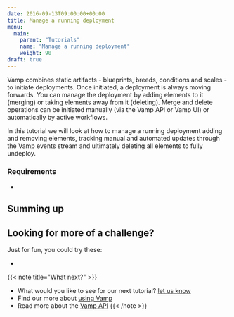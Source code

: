 ```yaml
---
date: 2016-09-13T09:00:00+00:00
title: Manage a running deployment
menu:
  main:
    parent: "Tutorials"
    name: "Manage a running deployment"
    weight: 90
draft: true
---
```


Vamp combines static artifacts - blueprints, breeds, conditions and scales - to initiate deployments. Once initiated, a deployment is always moving forwards. You can manage the deployment by adding elements to it (merging) or taking elements away from it (deleting). Merge and delete operations can be initiated manually (via the Vamp API or Vamp UI) or automatically by active workflows.  

In this tutorial we will look at how to manage a running deployment adding and removing elements, tracking manual and automated updates through the Vamp events stream and ultimately deleting all elements to fully undeploy.

### Requirements
* 


## Summing up


## Looking for more of a challenge?
Just for fun, you could try these:

* 

{{< note title="What next?" >}}
* What would you like to see for our next tutorial? [let us know](mailto:info@magnetic.io)
* Find our more about [using Vamp](documentation/using-vamp/artifacts)
* Read more about the [Vamp API](documentation/api/api-reference)
{{< /note >}}

